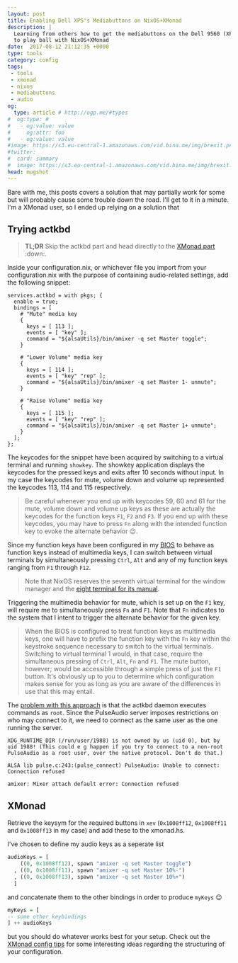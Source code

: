 ```yaml
---
layout: post
title: Enabling Dell XPS's Mediabuttons on NixOS+XMonad
description: |
  Learning from others how to get the mediabuttons on the Dell 9560 (XPS)
  to play ball with NixOS+XMonad
date:  2017-08-12 21:12:35 +0000
type: tools
category: config
tags:
 - tools
 - xmonad
 - nixos
 - mediabuttons
 - audio
og:
  type: article # http://ogp.me/#types
#  og:type: # 
#   - og:value: value
#     og:attr: foo
#   - og:value: value
#image: https://s3.eu-central-1.amazonaws.com/vid.bina.me/img/brexit.png
#twitter:
#  card: summary
#  image: https://s3.eu-central-1.amazonaws.com/vid.bina.me/img/brexit.png
head: mugshot
---
```

Bare with me, this posts covers a solution that may partially work for some
but will probably cause some trouble down the road. I'll get to it in a minute.
I'm a XMonad user, so I ended up relying on a solution that

## Trying actkbd

> **TL;DR** Skip the actkbd part and head directly to the [XMonad part](#xmonad) :down:.

Inside your configuration.nix, or whichever file you import from your
configuration.nix with the purpose of containing audio-related settings, add
the following snippet:

```nixos
services.actkbd = with pkgs; {
  enable = true;
  bindings = [
    # "Mute" media key
    {
      keys = [ 113 ];
      events = [ "key" ];
      command = "${alsaUtils}/bin/amixer -q set Master toggle";
    }

    # "Lower Volume" media key
    {
      keys = [ 114 ];
      events = [ "key" "rep" ];
      command = "${alsaUtils}/bin/amixer -q set Master 1- unmute";
    }

    # "Raise Volume" media key
    {
      keys = [ 115 ];
      events = [ "key" "rep" ];
      command = "${alsaUtils}/bin/amixer -q set Master 1+ unmute";
    }
  ];
};
```

The keycodes for the snippet have been acquired by switching to a virtual
terminal and running
`showkey`. The showkey application displays the keycodes for the pressed keys
and exits after 10 seconds without input. In my case the keycodes for mute,
volume down and volume up represented the keycodes 113, 114 and 115
respectively.

> Be careful whenever you end up with keycodes 59, 60 and 61 for the mute,
volume down and volume up keys as these are actually the keycodes for the
function keys `F1`, `F2` and `F3`. If you end up with these keycodes, you may
have to press `Fn` along with the intended function key to evoke the alternate
behavior :wink:.

Since my function keys have been configured in my [BIOS][dell-bios-fn] to
behave as function keys instead of multimedia keys, I can switch between
virtual terminals by simultaneously pressing `Ctrl`, `Alt` and any of my
function keys ranging from `F1` through `F12`.

> Note that NixOS reserves the seventh virtual terminal for the window manager
and the [eight terminal for its manual][nixos-altf8]. 


Triggering the multimedia behavior for mute, which is set
up on the `F1` key, will require me to simultaneously press `Fn` and `F1`. Note
that `Fn` indicates to the system that I intent to trigger the alternate
behavior for the given key.

> When the BIOS is configured to treat function keys as multimedia keys, one
will have to prefix the function key with the `Fn` key within the keystroke
sequence necessary to switch to the virtual terminals. Switching to virtual
terminal 1 would, in that case, require the simultaneous pressing of `Ctrl`,
`Alt`, `Fn` and `F1`. The mute button, however; would be accessible through a
simple press of just the `F1` button. It's obviously up to you to determine
which configuration makes sense for you as long as you are aware of the
differences in use that this may entail.

The [problem with this approach][github-issue] is that the actkbd daemon
executes commands as `root`. Since the PulseAudio server imposes restrictions
on who may connect to it, we need to connect as the same user as the one
running the server.

```
XDG_RUNTIME_DIR (/run/user/1988) is not owned by us (uid 0), but by uid 1988! (This could e g happen if you try to connect to a non-root PulseAudio as a root user, over the native protocol. Don't do that.)

ALSA lib pulse.c:243:(pulse_connect) PulseAudio: Unable to connect: Connection refused

amixer: Mixer attach default error: Connection refused
```
## XMonad

Retrieve the keysym for the required buttons in `xev` (`0x1008ff12`,
`0x1008ff11` and `0x1008ff13` in my case) and add these to the xmonad.hs.

I've chosen to define my audio keys as a seperate list

```hs
audioKeys = [
    ((0, 0x1008ff12), spawn "amixer -q set Master toggle")
  , ((0, 0x1008ff11), spawn "amixer -q set Master 10%-")
  , ((0, 0x1008ff13), spawn "amixer -q set Master 10%+")
  ]
```

and concatenate them to the other bindings in order to produce `myKeys` :wink:

```hs
myKeys = [
-- some other keybindings
] ++ audioKeys
```

but you should do whatever works best for your setup. Check out the
[XMonad config tips][xmonad-config-tips] for some interesting ideas regarding
the structuring of your configuration.

[dell-bios-fn]: https://www.howtogeek.com/235351/how-to-choose-whether-your-function-keys-are-f1-f12-keys-or-special-keys/
[nixos-altf8]: https://nixos.org/nixos/manual/#sec-installation
[github-issue]: https://github.com/NixOS/nixpkgs/issues/24297
[xmonad-config-tips]: https://wiki.haskell.org/Xmonad/General_xmonad.hs_config_tips
